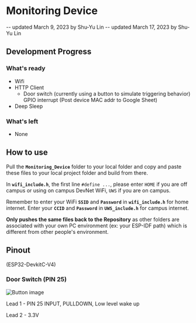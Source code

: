 # Monitoring Device

-- updated March 9, 2023 by Shu-Yu Lin
-- updated March 17, 2023 by Shu-Yu Lin

## Development Progress

### What's ready

- Wifi
- HTTP Client
  - Door switch (currently using a button to simulate triggering behavior) GPIO interrupt (Post device MAC addr to Google Sheet)
- Deep Sleep

### What's left

- None

## How to use

Pull the **```Monitoring_Device```** folder to your local folder and copy and paste these files to your local project folder and build from there.

In **```wifi_include.h```**, the first line ``` #define ... ```, please enter ``` HOME ``` if you are off campus or using on campus DevNet WiFi, ``` UWS ``` if you are on campus.

Remember to enter your WiFi **```SSID```** and **```Password```** in **```wifi_include.h```** for home internet. Enter your **```CCID```** and **```Password```** in **```UWS_include.h```** for campus internet.

**Only pushes the same files back to the Repository** as other folders are associated with your own PC environment (ex: your ESP-IDF path) which is different from other people's environment.

## Pinout

(ESP32-DevkitC-V4)

### Door Switch (PIN 25)

![Button image](https://www.projecthub.in/wp-content/uploads/2019/12/pushbutton_diagram.png)

Lead 1 - PIN 25 INPUT, PULLDOWN, Low level wake up

Lead 2 - 3.3V
